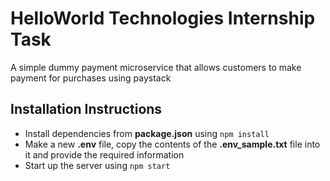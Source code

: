 # HelloWorld Technologies Internship Task
A simple dummy payment microservice that allows customers to make payment for purchases using paystack

## Installation Instructions
- Install dependencies from **package.json** using `npm install`  
- Make a new **.env** file, copy the contents of the **.env_sample.txt** file into it and provide the required information  
- Start up the server using `npm start`
